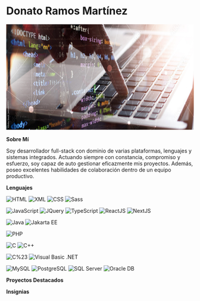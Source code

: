 # **Donato Ramos Martínez**

<img src="fondo.png" alt="cabecera" style="aspect-ratio: 16/9;">

**Sobre Mí**

Soy desarrollador full-stack con dominio de varias plataformas, lenguajes y sistemas integrados. Actuando siempre con constancia, compromiso y esfuerzo, soy capaz de auto gestionar eficazmente mis proyectos. Además, poseo excelentes habilidades de colaboración dentro de un equipo productivo.

**Lenguajes**

![HTML](https://img.shields.io/badge/HTML-EAD8B3?style=flat&logo=html5&logoColor=E34F26)
![XML](https://img.shields.io/badge/XML-D1EDF0?style=flat&logo=xml&logoColor=005FAD)
![CSS](https://img.shields.io/badge/CSS-D1EDF0?style=flat&logo=css3&logoColor=1572B6)
![Sass](https://img.shields.io/badge/Sass-FFE3E1?style=flat&logo=sass&logoColor=CC6699)

![JavaScript](https://img.shields.io/badge/JavaScript-A15B00?style=flat&logo=javascript&logoColor=F7DF1E)
![JQuery](https://img.shields.io/badge/JQuery-0769AD?style=flat&logo=jquery&logoColor=white)
![TypeScript](https://img.shields.io/badge/TypeScript-white?style=flat&logo=typescript&logoColor=3178C6)
![ReactJS](https://img.shields.io/badge/ReactJS-white?style=flat&logo=react&logoColor=61DAFB)
![NextJS](https://img.shields.io/badge/NextJS-white?style=flat&logo=nextdotjs&logoColor=000000)

![Java](https://img.shields.io/badge/Java-007396?style=flat&logo=coffeescript&logoColor=E3B417)
![Jakarta EE](https://img.shields.io/badge/Jakarta_EE-5836A3?style=flat&logo=sails.js&logoColor=E3B417)

![PHP](https://img.shields.io/badge/PHP-F6E6FE?style=flat&logo=php&logoColor=777BB4)

![C](https://img.shields.io/badge/C-A8B9CC?style=flat&logo=c&logoColor=white)
![C++](https://img.shields.io/badge/C++-00599C?style=flat&logo=c%2b%2b&logoColor=white)

![C%23](https://img.shields.io/badge/C%23-512BD4?style=flat&logo=dotnet&logoColor=white)
![Visual Basic .NET](https://img.shields.io/badge/Visual%20Basic%20.NET-5C2D91?style=flat&logo=dotnet&logoColor=white)

![MySQL](https://img.shields.io/badge/MySQL-4479A1?style=flat&logo=mysql&logoColor=white)
![PostgreSQL](https://img.shields.io/badge/PostgreSQL-4169E1?style=flat&logo=postgresql&logoColor=white)
![SQL Server](https://img.shields.io/badge/SQL%20Server-CC2927?style=flat=microsoft-sql-server&logoColor=white)
![Oracle DB](https://img.shields.io/badge/Oracle%20DB-F80000?style=flat&logo=oracle&logoColor=white)

**Proyectos Destacados**


**Insignias**
